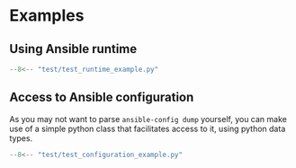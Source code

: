 # Examples

## Using Ansible runtime

```python title="example.py"
--8<-- "test/test_runtime_example.py"
```

## Access to Ansible configuration

As you may not want to parse `ansible-config dump` yourself, you
can make use of a simple python class that facilitates access to
it, using python data types.

```python
--8<-- "test/test_configuration_example.py"
```
